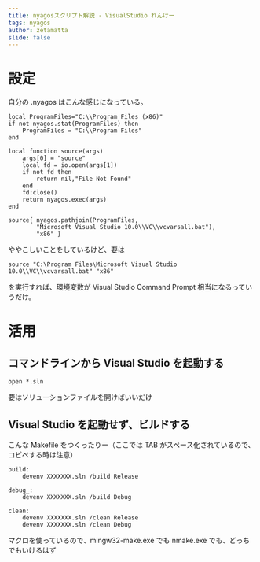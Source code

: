 ```yaml
---
title: nyagosスクリプト解説 - VisualStudio れんけー
tags: nyagos
author: zetamatta
slide: false
---
```

設定
=====

自分の .nyagos はこんな感じになっている。

```Lua:.nyagos
local ProgramFiles="C:\\Program Files (x86)"
if not nyagos.stat(ProgramFiles) then
    ProgramFiles = "C:\\Program Files"
end

local function source(args)
    args[0] = "source"
    local fd = io.open(args[1])
    if not fd then
        return nil,"File Not Found"
    end
    fd:close()
    return nyagos.exec(args)
end

source{ nyagos.pathjoin(ProgramFiles,
        "Microsoft Visual Studio 10.0\\VC\\vcvarsall.bat"),
        "x86" }
```

ややこしいことをしているけど、要は

```
source "C:\Program Files\Microsoft Visual Studio 10.0\\VC\\vcvarsall.bat" "x86"
```

を実行すれば、環境変数が Visual Studio Command Prompt 相当になるっていうだけ。

活用
====

コマンドラインから Visual Studio を起動する
-----------------------------------------

```
open *.sln
```

要はソリューションファイルを開けばいいだけ

Visual Studio を起動せず、ビルドする
----------------------------------

こんな Makefile をつくったりー（ここでは TAB がスペース化されているので、コピペする時は注意）

```
build:
	devenv XXXXXXX.sln /build Release

debug_:
	devenv XXXXXXX.sln /build Debug

clean:
	devenv XXXXXXX.sln /clean Release
	devenv XXXXXXX.sln /clean Debug
```

マクロを使っているので、mingw32-make.exe でも nmake.exe でも、どっちでもいけるはず

